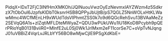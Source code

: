 PidqX+IDxT2FjC3lNfHmXMKOh/JQINuouVwzOyEzNevmxlAYZWzm4z5SdkrzX7tObOul6JzpfsKIDbT0ksnrHSB8QPPyJbUjtB/pS7QGLZ5NnWOLxHtKLWawMmc4WCfMEnLH9xWUdTdsVIPhmtZSS0k7o9d6QGcRehSvu13BVAaMeZz2SEVqQ6A1s+zIZqtiMFLDteMWyaZ+QDU3wPUkUWu1lU18KoD8Pcybh9pQErPRioYqB0131BviiR0+MlnfE2uL0Sj0Wk1JrlMxm2eF11corSe7C+oVpTvNJqngJ01uVBBiZ4VqrLvJRLbYY56BO8wMjwCjIE9PSgXdKbE=